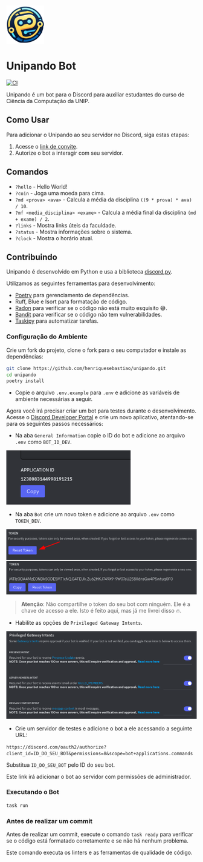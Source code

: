 <img src="img/logo-repository.png" width="100">

# Unipando Bot


[![CI](https://github.com/henriquesebastiao/unipando/actions/workflows/ci.yml/badge.svg)](https://github.com/henriquesebastiao/unipando/actions/workflows/ci.yml)

Unipando é um bot para o Discord para auxiliar estudantes do curso de Ciência da Computação da UNIP.

## Como Usar

Para adicionar o Unipando ao seu servidor no Discord, siga estas etapas:

1. Acesse o [link de convite](https://discord.com/oauth2/authorize?client_id=1237488134044913827&scope=bot&permissions=621217630912065).
2. Autorize o bot a interagir com seu servidor.

## Comandos

- `?hello` - Hello World!
- `?coin` - Joga uma moeda para cima.
- `?md <prova> <ava>` - Calcula a média da disciplina `((9 * prova) * ava) / 10`.
- `?mf <media_disciplina> <exame>` - Calcula a média final da disciplina `(md + exame) / 2`.
- `?links` - Mostra links úteis da faculdade.
-  `?status` - Mostra informações sobre o sistema.
- `?clock` - Mostra o horário atual.

## Contribuindo

Unipando é desenvolvido em Python e usa a biblioteca [discord.py](https://discordpy.readthedocs.io/en/stable/).

Utilizamos as seguintes ferramentas para desenvolvimento:

- [Poetry](https://python-poetry.org/) para gerenciamento de dependências.
- Ruff, Blue e Isort para formatação de código.
- [Radon](https://radon.readthedocs.io/en/latest/) para verificar se o código não está muito esquisito 😅.
- [Bandit](https://bandit.readthedocs.io/en/latest/) para verificar se o código não tem vulnerabilidades.
- [Taskipy](https://github.com/taskipy/taskipy) para automatizar tarefas.

### Configuração do Ambiente

Crie um fork do projeto, clone o fork para o seu computador e instale as dependências:

```bash
git clone https://github.com/henriquesebastiao/unipando.git
cd unipando
poetry install
```

- Copie o arquivo `.env.example` para `.env` e adicione as variáveis de ambiente necessárias a seguir.

Agora você irá precisar criar um bot para testes durante o desenvolvimento. Acesse o [Discord Developer Portal](https://discord.com/developers/applications) e crie um novo aplicativo, atentando-se para os seguintes passos necessários:

- Na aba `General Information` copie o ID do bot e adicione ao arquivo `.env` como `BOT_ID_DEV`.

[![Bot ID](img/docs/bot-id.png)](https://discord.com/developers/applications)

- Na aba `Bot` crie um novo token e adicione ao arquivo `.env` como `TOKEN_DEV`.

[![Bot Token](img/docs/token-button.png)](https://discord.com/developers/applications)
[![Bot Token](img/docs/token-code.png)](https://discord.com/developers/applications)

> **Atenção**: Não compartilhe o token do seu bot com ninguém. Ele é a chave de acesso a ele. Isto é feito aqui, mas já me livrei disso 🔥.

- Habilite as opções de `Privileged Gateway Intents`.

[![Privileged Gateway Intents](img/docs/enable-intents.png)](https://discord.com/developers/applications)

- Crie um servidor de testes e adicione o bot a ele acessando a seguinte URL:

`https://discord.com/oauth2/authorize?client_id=ID_DO_SEU_BOT&permissions=8&scope=bot+applications.commands`

Substitua `ID_DO_SEU_BOT` pelo ID do seu bot.

Este link irá adicionar o bot ao servidor com permissões de administrador.

### Executando o Bot

```bash
task run
```

### Antes de realizar um commit

Antes de realizar um commit, execute o comando `task ready` para verificar se o código está formatado corretamente e se não há nenhum problema.

Este comando executa os linters e as ferramentas de qualidade de código.